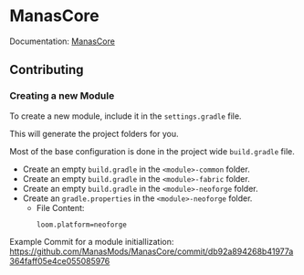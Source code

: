 # ManasCore

Documentation: [ManasCore](https://manascore.github.io/ManasCore/)

## Contributing

### Creating a new Module

To create a new module, include it in the `settings.gradle` file.

This will generate the project folders for you.

Most of the base configuration is done in the project wide `build.gradle` file.

- Create an empty `build.gradle` in the `<module>-common` folder.
- Create an empty `build.gradle` in the `<module>-fabric` folder.
- Create an empty `build.gradle` in the `<module>-neoforge` folder.
- Create an `gradle.properties` in the `<module>-neoforge` folder.
    - File Content:
      ```properties
      loom.platform=neoforge
      ```

Example Commit for a module initiallization: https://github.com/ManasMods/ManasCore/commit/db92a894268b41977a364faff05e4ce055085976